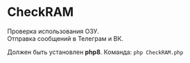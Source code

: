 # CheckRAM
Проверка использования ОЗУ.<br>
Отправка сообщений в Телеграм и ВК.

Должен быть установлен **php8**. Команда: `php CheckRAM.php`
